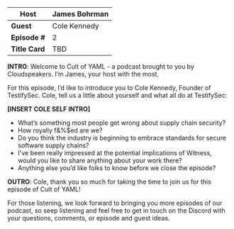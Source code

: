 | **Host**       | James Bohrman |
|------------|---------------|
| **Guest**      | Cole Kennedy  |
| **Episode #**  | 2             |
| **Title Card** | TBD           |

**INTRO**: Welcome to Cult of YAML - a podcast brought to you by Cloudspeakers. I’m James, your host with the most.

For this episode, I’d like to introduce you to Cole Kennedy, Founder of TestifySec. Cole, tell us a little about yourself and what all do at TestifySec:

**[INSERT COLE SELF INTRO]**


* What’s something most people get wrong about supply chain security?
* How royally f&%$ed are we?
* Do you think the industry is beginning to embrace standards for secure software supply chains?
* I've been really impressed at the potential implications of Witness, would you like to share anything about your work there?
* Anything else you’d like folks to know before we close the episode?

**OUTRO**: Cole, thank you so much for taking the time to join us for this episode of Cult of YAML!

For those listening, we look forward to bringing you more episodes of our podcast, so seep listening and feel free to get in touch on the Discord with your questions, comments, or episode and guest ideas. 